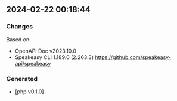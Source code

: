 

## 2024-02-22 00:18:44
### Changes
Based on:
- OpenAPI Doc v2023.10.0 
- Speakeasy CLI 1.189.0 (2.263.3) https://github.com/speakeasy-api/speakeasy
### Generated
- [php v0.1.0] .